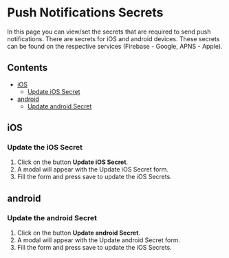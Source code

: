 # Push Notifications Secrets

In this page you can view/set the secrets that are required to send push notifications. There are secrets for iOS and
android devices. These secrets can be found on the respective services (Firebase - Google, APNS - Apple).

## Contents

- [iOS](#ios)
    * [Update iOS Secret](#update-the-ios-secret)
- [android](#android)
    * [Update android Secret](#update-the-android-secret)

## iOS

### Update the iOS Secret

1. Click on the button **Update iOS Secret**.
2. A modal will appear with the Update iOS Secret form.
3. Fill the form and press save to update the iOS Secrets.

## android

### Update the android Secret

1. Click on the button **Update android Secret**.
2. A modal will appear with the Update android Secret form.
3. Fill the form and press save to update the iOS Secrets.
